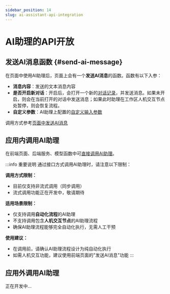```yaml
---
sidebar_position: 14
slug: ai-assistant-api-integration
---
```


# AI助理的API开放

## 发送AI消息函数 {#send-ai-message} 
在页面中使用AI助理后，页面上会有一个**发送AI消息**的函数。函数有以下入参：
- **消息内容**：发送的文本消息内容
- **是否开启新对话**：开启后，会打开一个新的[对话记录](./ai-chat-history)，并发送消息。如果未开启，则会在当前打开的对话中发送消息；如果此时助理在工作区人机交互节点处暂停，则会恢复流程。
- **自定义参数**：AI助理上配置的[自定义输入参数](./ai-assistant-input-output#input-parameters)

调用方式参考[页面中发送AI消息](../using-ai-in-portals-and-pages/using-ai-assistants-in-component-pages#send-ai-message)


## 应用内调用AI助理

在前端页面、后端服务、模型函数中可[直接调用AI助理](../using-ai-in-portals-and-pages/using-ai-assistants-in-component-pages#call-ai-assistant)。

:::info 重要说明
通过接口方式调用AI助理时，请注意以下限制：

**调用方式限制：**
- 目前仅支持非流式调用（同步调用）
- 流式调用功能正在开发中，敬请期待

**适用场景限制：**
- 仅支持调用**自动化流程**的AI助理
- 不支持调用包含**人机交互节点**的AI助理流程
- 确保AI助理流程能够完全自动化执行，无需人工干预

**使用建议：**
- 在调用前，请确认AI助理流程设计为纯自动化执行
- 如需人机交互功能，建议使用前端页面的"发送AI消息"功能
:::


## 应用外调用AI助理

正在开发中...

